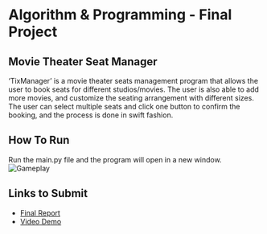 # Algorithm & Programming - Final Project
## Movie Theater Seat Manager

‘TixManager’ is a movie theater seats management program that allows the user to book seats for different studios/movies. The user is also able to add more movies, and customize the seating arrangement with different sizes. The user can select multiple seats and click one button to confirm the booking, and the process is done in swift fashion.

## How To Run
Run the main.py file and the program will open in a new window.
![Gameplay](https://i.imgur.com/fqeAhbo.png)

## Links to Submit
- [Final Report](https://docs.google.com/document/d/1HRKghm29N21bAS9KyYq0vm46J5AdCKuGgsSf-3PTRW8/edit?usp=sharing)
- [Video Demo](https://youtu.be/bSDln2zFV_s)